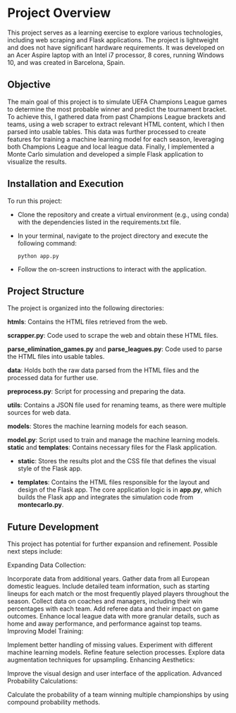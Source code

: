 # Project Overview
This project serves as a learning exercise to explore various technologies, including web scraping and Flask applications. The project is lightweight and does not have significant hardware requirements. It was developed on an Acer Aspire laptop with an Intel i7 processor, 8 cores, running Windows 10, and was created in Barcelona, Spain.

## Objective
The main goal of this project is to simulate UEFA Champions League games to determine the most probable winner and predict the tournament bracket. To achieve this, I gathered data from past Champions League brackets and teams, using a web scraper to extract relevant HTML content, which I then parsed into usable tables. This data was further processed to create features for training a machine learning model for each season, leveraging both Champions League and local league data. Finally, I implemented a Monte Carlo simulation and developed a simple Flask application to visualize the results.

## Installation and Execution
To run this project:

- Clone the repository and create a virtual environment (e.g., using conda) with the dependencies listed in the requirements.txt file.

- In your terminal, navigate to the project directory and execute the following command:
    ```
    python app.py
    ```
- Follow the on-screen instructions to interact with the application.

## Project Structure
The project is organized into the following directories:

**htmls**: Contains the HTML files retrieved from the web.

**scrapper.py**: Code used to scrape the web and obtain these HTML files.

**parse_elimination_games.py** and **parse_leagues.py**: Code used to parse the HTML files into usable tables.

**data**: Holds both the raw data parsed from the HTML files and the processed data for further use.

**preprocess.py**: Script for processing and preparing the data.

**utils**: Contains a JSON file used for renaming teams, as there were multiple sources for web data.

**models**: Stores the machine learning models for each season.

**model.py**: Script used to train and manage the machine learning models.
**static** and **templates**: Contains necessary files for the Flask application.

- **static**: Stores the results plot and the CSS file that defines the visual style of the Flask app.
  
- **templates**: Contains the HTML files responsible for the layout and design of the Flask app.
The core application logic is in **app.py**, which builds the Flask app and integrates the simulation code from **montecarlo.py**.


## Future Development
This project has potential for further expansion and refinement. Possible next steps include:

Expanding Data Collection:

Incorporate data from additional years.
Gather data from all European domestic leagues.
Include detailed team information, such as starting lineups for each match or the most frequently played players throughout the season.
Collect data on coaches and managers, including their win percentages with each team.
Add referee data and their impact on game outcomes.
Enhance local league data with more granular details, such as home and away performance, and performance against top teams.
Improving Model Training:

Implement better handling of missing values.
Experiment with different machine learning models.
Refine feature selection processes.
Explore data augmentation techniques for upsampling.
Enhancing Aesthetics:

Improve the visual design and user interface of the application.
Advanced Probability Calculations:

Calculate the probability of a team winning multiple championships by using compound probability methods.


